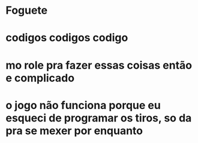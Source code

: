 # Foguete
# codigos codigos codigo
# mo role pra fazer essas coisas então e complicado
# o jogo não funciona porque eu esqueci de programar os tiros, so da pra se mexer por enquanto
